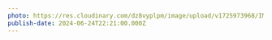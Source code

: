 ```yaml
---
photo: https://res.cloudinary.com/dz8vyplpm/image/upload/v1725973968/IMG_0039_tqutnz.jpg
publish-date: 2024-06-24T22:21:00.000Z
---
```


